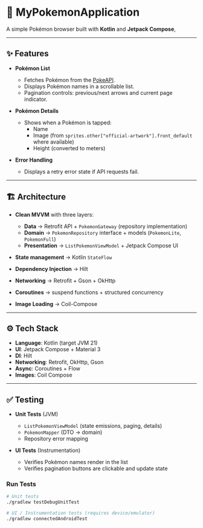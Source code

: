 # 📱 MyPokemonApplication

A simple Pokémon browser built with **Kotlin** and **Jetpack Compose**,

---

## ✨ Features

- **Pokémon List**
  - Fetches Pokémon from the [PokeAPI](https://pokeapi.co/api/v2/pokemon).
  - Displays Pokémon names in a scrollable list.
  - Pagination controls: previous/next arrows and current page indicator.

- **Pokémon Details**
  - Shows when a Pokémon is tapped:
    - Name  
    - Image (from `sprites.other["official-artwork"].front_default` where available)  
    - Height (converted to meters)

- **Error Handling**
  - Displays a retry error state if API requests fail.

---

## 🏗️ Architecture

- **Clean MVVM** with three layers:
  - **Data** → Retrofit API + `PokemonGateway` (repository implementation)
  - **Domain** → `PokemonRepository` interface + models (`PokemonLite`, `PokemonFull`)
  - **Presentation** → `ListPokemonViewModel` + Jetpack Compose UI

- **State management** → Kotlin `StateFlow`
- **Dependency Injection** → Hilt
- **Networking** → Retrofit + Gson + OkHttp
- **Coroutines** → suspend functions + structured concurrency
- **Image Loading** → Coil-Compose

---

## ⚙️ Tech Stack

- **Language**: Kotlin (target JVM 21)  
- **UI**: Jetpack Compose + Material 3  
- **DI**: Hilt  
- **Networking**: Retrofit, OkHttp, Gson  
- **Async**: Coroutines + Flow  
- **Images**: Coil Compose  

---

## ✅ Testing

- **Unit Tests** (JVM)
  - `ListPokemonViewModel` (state emissions, paging, details)
  - `PokemonMapper` (DTO → domain)
  - Repository error mapping

- **UI Tests** (Instrumentation)
  - Verifies Pokémon names render in the list
  - Verifies pagination buttons are clickable and update state

### Run Tests

```bash
# Unit tests
./gradlew testDebugUnitTest

# UI / Instrumentation tests (requires device/emulator)
./gradlew connectedAndroidTest
